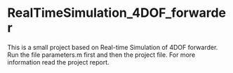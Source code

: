 # RealTimeSimulation_4DOF_forwarder
This is a small project based on Real-time Simulation of 4DOF forwarder.
Run the file parameters.m first and then the project file.
For more information read the project report.
